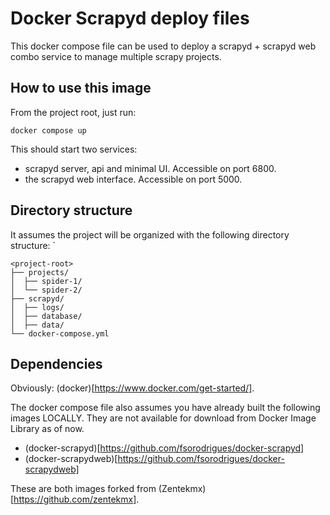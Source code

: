 # Docker Scrapyd deploy files

This docker compose file can be used to deploy a scrapyd + scrapyd web combo service to manage multiple scrapy projects.

## How to use this image

From the project root, just run:

```{bash}
docker compose up

```

This should start two services:

- scrapyd server, api and minimal UI. Accessible on port 6800.
- the scrapyd web interface. Accessible on port 5000.

## Directory structure

It assumes the project will be organized with the following directory structure:
`

```
<project-root>
├── projects/
│  ├── spider-1/
│  └── spider-2/
├── scrapyd/
│  ├── logs/
│  ├── database/
│  ├── data/
└── docker-compose.yml
```

## Dependencies

Obviously: (docker)[https://www.docker.com/get-started/].

The docker compose file also assumes you have already built the following images LOCALLY. They are not available for download from Docker Image Library as of now.

- (docker-scrapyd)[https://github.com/fsorodrigues/docker-scrapyd]
- (docker-scrapydweb)[https://github.com/fsorodrigues/docker-scrapydweb]

These are both images forked from (Zentekmx)[https://github.com/zentekmx].
